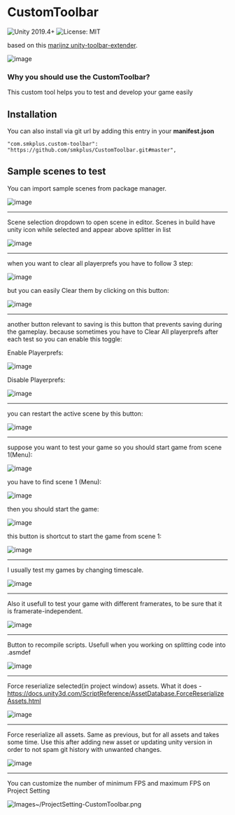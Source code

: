 # CustomToolbar
![Unity 2019.4+](https://img.shields.io/badge/unity-unity%202019.4%2B-blue)
![License: MIT](https://img.shields.io/badge/License-MIT-brightgreen.svg)

based on this [marijnz unity-toolbar-extender](https://github.com/marijnz/unity-toolbar-extender). 

![image](https://user-images.githubusercontent.com/16706911/100000419-cff31e00-2dd6-11eb-9a4b-8379e3a7cc50.jpg)



### Why you should use the CustomToolbar?
This custom tool helps you to test and develop your game easily

## Installation

You can also install via git url by adding this entry in your **manifest.json**

```"com.smkplus.custom-toolbar": "https://github.com/smkplus/CustomToolbar.git#master",```

## Sample scenes to test  
You can import sample scenes from package manager. 

![image](Images~/Package-Manager.png)
____________
Scene selection dropdown to open scene in editor. Scenes in build have unity icon while selected and appear above splitter in list

![image](Images~/SceneSelect.jpg)
____________

when you want to clear all playerprefs you have to follow 3 step:

![image](https://user-images.githubusercontent.com/16706911/68548191-52dd4c80-03ff-11ea-85b6-e9899ab04c34.jpg)

but you can easily Clear them by clicking on this button:

![image](Images~/btnClearPrefs.jpg)
____________

another button relevant to saving is this button that prevents saving during the gameplay. because sometimes you have to Clear All playerprefs after each test so you can enable this toggle:

Enable Playerprefs:

![image](Images~/btnDisablePrefs.jpg)

Disable Playerprefs:

![image](Images~/btnDisablePrefsInactive.jpg)
____________

you can restart the active scene by this button:

![image](Images~/btnRestartScene.jpg)
____________

suppose you want to test your game so you should start game from scene 1(Menu):

![image](https://user-images.githubusercontent.com/16706911/68548295-8371b600-0400-11ea-8737-a9da3d555df0.png)

you have to find scene 1 (Menu):

![image](https://user-images.githubusercontent.com/16706911/68548309-c2a00700-0400-11ea-9740-128368bd801a.png)

then you should start the game:

![image](Images~/all.jpg)

this button is shortcut to start the game from scene 1:

![image](Images~/btnFirstScene.jpg)
____________

I usually test my games by changing timescale.

![image](Images~/timescale.jpg)
____________

Also it usefull to test your game with different framerates, to be sure that it is framerate-independent.

![image](Images~/FPS.jpg)
____________

Button to recompile scripts. Usefull when you working on splitting code into .asmdef

![image](Images~/btnRecompile.jpg)
____________

Force reserialize selected(in project window) assets. What it does - https://docs.unity3d.com/ScriptReference/AssetDatabase.ForceReserializeAssets.html

![image](Images~/btnReserializeSelected.jpg)
____________

Force reserialize all assets. Same as previous, but for all assets and takes some time. Use this after adding new asset or updating unity version in order to not spam git history with unwanted changes.

![image](Images~/btnReserializeAll.jpg)
____________
  
You can customize the number of minimum FPS and maximum FPS on Project Setting

![Images~/ProjectSetting-CustomToolbar.png](Images~/ProjectSetting-CustomToolbar.png)

